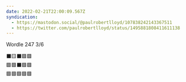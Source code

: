```yaml
---
date: 2022-02-21T22:00:09.567Z
syndication:
  - https://mastodon.social/@paulrobertlloyd/107838242143367511
  - https://twitter.com/paulrobertlloyd/status/1495881808411611138
---
```

Wordle 247 3/6

⬛🟨⬛🟩🟩  
🟩🟩⬛🟩🟩  
🟩🟩🟩🟩🟩
